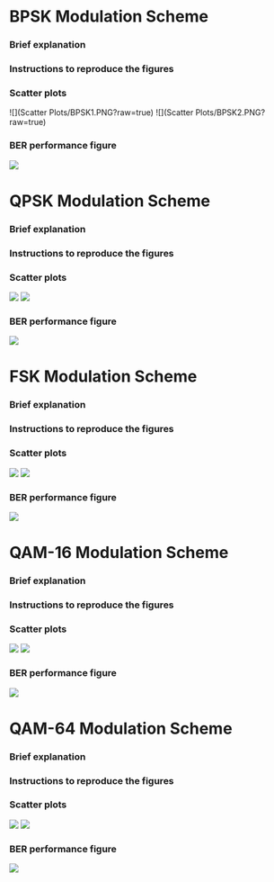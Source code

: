 
# BPSK Modulation Scheme

### Brief explanation

### Instructions to reproduce the figures

### Scatter plots
![](Scatter Plots/BPSK1.PNG?raw=true)
![](Scatter Plots/BPSK2.PNG?raw=true)

### BER performance figure

![](BPSK_BER.png?raw=true)

# QPSK Modulation Scheme

### Brief explanation

### Instructions to reproduce the figures

### Scatter plots
![](QPSK1.PNG?raw=true)
![](QPSK2.PNG?raw=true)

### BER performance figure


![](QPSK_BER.png?raw=true)

# FSK Modulation Scheme

### Brief explanation

### Instructions to reproduce the figures

### Scatter plots
![](FSK1.PNG?raw=true)
![](FSK2.PNG?raw=true)

### BER performance figure


![](FSK_BER.png?raw=true)

# QAM-16 Modulation Scheme

### Brief explanation

### Instructions to reproduce the figures

### Scatter plots
![](QAM16_1.PNG?raw=true)
![](QAM16_2.PNG?raw=true)

### BER performance figure


![](QAM16_BER.png?raw=true)

# QAM-64 Modulation Scheme

### Brief explanation

### Instructions to reproduce the figures

### Scatter plots
![](QAM64_1.PNG?raw=true)
![](QAM64_2.PNG?raw=true)

### BER performance figure

![](QAM64_BER.png?raw=true)
